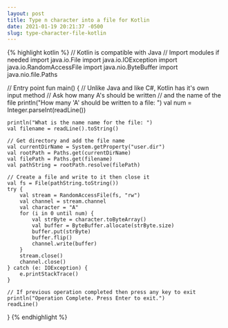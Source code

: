 ```yaml
---
layout: post
title: Type n character into a file for Kotlin
date: 2021-01-19 20:21:37 -0500
slug: type-character-file-kotlin
---
```


{% highlight kotlin %}
// Kotlin is compatible with Java
// Import modules if needed
import java.io.File
import java.io.IOException
import java.io.RandomAccessFile
import java.nio.ByteBuffer
import java.nio.file.Paths

// Entry point
fun main() {
    // Unlike Java and like C#, Kotlin has it's own input method
    // Ask how many A's should be written
    // and the name of the file
    println("How many 'A' should be written to a file: ")
    val num = Integer.parseInt(readLine())

    println("What is the name name for the file: ")
    val filename = readLine().toString()

    // Get directory and add the file name
    val currentDirName = System.getProperty("user.dir")
    val rootPath = Paths.get(currentDirName)
    val filePath = Paths.get(filename)
    val pathString = rootPath.resolve(filePath)

    // Create a file and write to it then close it
    val fs = File(pathString.toString())
    try {
        val stream = RandomAccessFile(fs, "rw")
        val channel = stream.channel
        val character = "A"
        for (i in 0 until num) {
            val strByte = character.toByteArray()
            val buffer = ByteBuffer.allocate(strByte.size)
            buffer.put(strByte)
            buffer.flip()
            channel.write(buffer)
        }
        stream.close()
        channel.close()
    } catch (e: IOException) {
        e.printStackTrace()
    }

    // If previous operation completed then press any key to exit
    println("Operation Complete. Press Enter to exit.")
    readLine()
}
{% endhighlight %}